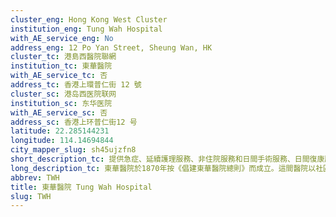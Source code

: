 ```yaml
---
cluster_eng: Hong Kong West Cluster
institution_eng: Tung Wah Hospital
with_AE_service_eng: No
address_eng: 12 Po Yan Street, Sheung Wan, HK
cluster_tc: 港島西醫院聯網
institution_tc: 東華醫院
with_AE_service_tc: 否
address_tc: 香港上環普仁街 12 號
cluster_sc: 港岛西医院联网
institution_sc: 东华医院
with_AE_service_sc: 否
address_sc: 香港上环普仁街12 号
latitude: 22.285144231
longitude: 114.14694844
city_mapper_slug: sh45ujzfn8
short_description_tc: 提供急症、延續護理服務、非住院服務和日間手術服務、日間復康服務、第三層耳鼻喉科、綜合診治乳腺和腎科服務。
long_description_tc: 東華醫院於1870年按《倡建東華醫院總則》而成立。這間醫院以社區為本，為中環及港島西區居民提供多種住院、門診和復康日間服務。這是首間接受醫管局補貼而提供中醫門診服務的醫院，其推行多個結合中西醫療法的試驗計劃，讓中醫師和西醫合作，為病人謀福祉，乃本港公立醫院服務的里程碑。
abbrev: TWH
title: 東華醫院 Tung Wah Hospital
slug: TWH
---
```

